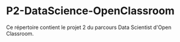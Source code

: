 # P2-DataScience-OpenClassroom
Ce répertoire contient le projet 2 du parcours Data Scientist d'Open Classroom.
